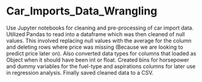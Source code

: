 # Car_Imports_Data_Wrangling
Use Jupyter notebooks for cleaning and pre-processing of car import data. Utilized Pandas to read into a dataframe which was then cleaned of null values. This involved replacing null values with the average for the column and deleting rows where price was missing (Because we are looking to predict price later on). Also converted data types for columns that loaded as Object when it should have been int or float. Created bins for horsepower and dummy variables for the fuel-type and aspirations columns for later use in regression analysis. Finally saved cleaned data to a CSV. 
